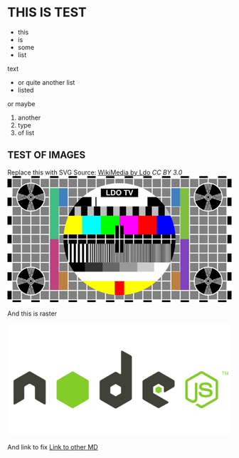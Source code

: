 THIS IS TEST
============

* this
* is 
* some 
* list

text

- or quite another list
- listed

or maybe

1. another
2. type
3. of list

TEST OF IMAGES
--------------

Replace this with SVG
Source: [WikiMedia by Ldo](https://commons.wikimedia.org/wiki/File:PM5644.svg) *CC BY 3.0*
![test1](test.png)

And this is raster

![test2](test2.png)

And link to fix
[Link to other MD](test.md)